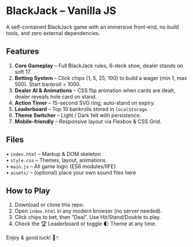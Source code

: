 # BlackJack – Vanilla JS

A self-contained BlackJack game with an immersive front-end, no build tools, and zero external dependencies.

## Features
1. **Core Gameplay** – Full BlackJack rules, 6-deck shoe, dealer stands on soft 17.
2. **Betting System** – Click chips (1, 5, 25, 100) to build a wager (min 1, max 500). Start bankroll = 1000.
3. **Dealer AI & Animations** – CSS flip animation when cards are dealt, dealer reveals hole card on stand.
4. **Action Timer** – 15-second SVG ring; auto-stand on expiry.
5. **Leaderboard** – Top 10 bankrolls stored in `localStorage`.
6. **Theme Switcher** – Light / Dark felt with persistence.
7. **Mobile-friendly** – Responsive layout via Flexbox & CSS Grid.

## Files
• `index.html` – Markup & DOM skeleton  
• `style.css` – Themes, layout, animations  
• `main.js` – All game logic (ES6 modules/IIFE)  
• `assets/` – (optional) place your own sound files here

## How to Play
1. Download or clone this repo.
2. Open `index.html` in any modern browser (no server needed).
3. Click chips to bet, then “Deal”. Use Hit/Stand/Double to play.
4. Check the 🏆 Leaderboard or toggle 🌓 Theme at any time.

Enjoy & good luck!  🎲🃏
